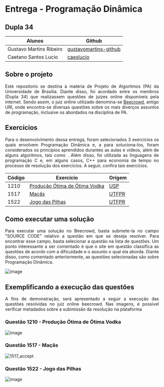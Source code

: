 # Entrega - Programação Dinâmica

## Dupla 34
Alunos | Github | 
------- | -------- |
Gustavo Martins Ribeiro | <a href="https://github.com/gustavomartins-github">gustavomartins-github</a> |
Caetano Santos Lucio | <a href="https://github.com/caeslucio">caeslucio</a>|

## Sobre o projeto
<p align="justify">
  Este repositorio se destina à matéria de Projeto de Algoritmos (PA) da Universidade de Brasília. Diante disso, foi acordado entre os membros (Dupla 34) que realizassem questões de juizes online disponíveis pela internet. Sendo assim, o juiz online utilizado denomina-se <a href="https://www.beecrowd.com.br/judge/pt">Beecrowd</a>, antigo URI, onde encontra-se diversas questões sobre os mais diverços assuntos de programação, inclusive os abordados na disciplina de PA.</p>

## Exercícios
<p align="justify"> Para o desenvolvimento dessa entrega, foram selecionados 3 exercícios os quais envolvem Programação Dinâmica e, a para soluciona-los, foram considerados os princípios aprendidos durantes as aulas e vídeos, além de alguns algoritmos, tais como <a definir>. Além disso, foi utilizada as linguagens de programação C e, em alguns casos, C++ para economia de tempo no processo de resolução dos exercícios. A seguir, confira tais exercícios.</p>
 
| Código | Exercício | Origem |
| ------ | ----------- | -------|
| 1210 | <a href="https://www.beecrowd.com.br/judge/pt/problems/view/1210"> Produção Ótima de Ótima Vodka </a> | <a href="https://www5.usp.br/"> USP </a> |
| 1517 | <a href="https://www.beecrowd.com.br/judge/pt/problems/view/1517"> Maçãs </a> | <a href="http://www.utfpr.edu.br/"> UTFPR </a> |
| 1522 | <a href="https://www.beecrowd.com.br/judge/pt/problems/view/1522"> Jogo das Pilhas </a> | <a href="http://www.utfpr.edu.br/"> UTFPR </a> |

## Como executar uma solução
<p align="justify"> Para executar uma solução no Beecrowd, basta submete-la no campo "SOURCE CODE" relativo a questão em que se deseja resolver. Para encontrar esse campo, basta selecionar a questão na lista de questões. Um ponto interessante a ser comentado é que o site em questão classifica as questões de acordo com a dificuldade e o assunto o qual ela aborda. Diante disso, como comentado anteriormente, as questões selecionadas são sobre Programação Dinâmica.</p>

![image](https://user-images.githubusercontent.com/72039007/216788007-41719edb-06b2-462a-96af-08adfad5fcde.png)

## Exemplificando a execução das questões
<p align="justify"> A fins de demonstração, será apresentado a seguir a execução das questões resolvidas no juíz online beecrowd. Nas imagens, é possivel verificar metadados sobre a subimissão da resolução na plataforma</p>

### Questão 1210 - Produção Ótima de Ótima Vodka
![image](https://user-images.githubusercontent.com/72039007/216789566-60bd0111-12cd-4418-89f3-cba29f8b1ed1.png)

### Questão 1517 - Maçãs
![1517_accept](https://user-images.githubusercontent.com/72039007/216787584-8862f452-d0a0-4c53-991b-7af7bf1957df.png)

### Questão 1522 - Jogo das Pilhas
![image](https://user-images.githubusercontent.com/72039007/216787648-488b7eb6-e44e-4676-b1aa-df449c31c418.png)
